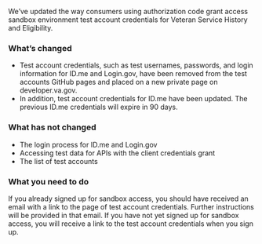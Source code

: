 We’ve updated the way consumers using authorization code grant access sandbox environment test account credentials for Veteran Service History and Eligibility.

### What’s changed
* Test account credentials, such as test usernames, passwords, and login information for ID.me and Login.gov, have been removed from the test accounts GitHub pages and placed on a new private page on developer.va.gov.
* In addition, test account credentials for ID.me have been updated. The previous ID.me credentials will expire in 90 days.

### What has not changed
* The login process for ID.me and Login.gov
* Accessing test data for APIs with the client credentials grant
* The list of test accounts

### What you need to do
If you already signed up for sandbox access, you should have received an email with a link to the page of test account credentials. Further instructions will be provided in that email.
If you have not yet signed up for sandbox access, you will receive a link to the test account credentials when you sign up.
